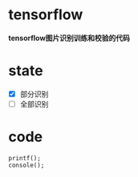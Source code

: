 # tensorflow
 **tensorflow图片识别训练和校验的代码**
# state
- [x] 部分识别
- [ ] 全部识别 
# code
````
printf();
console();
`````
